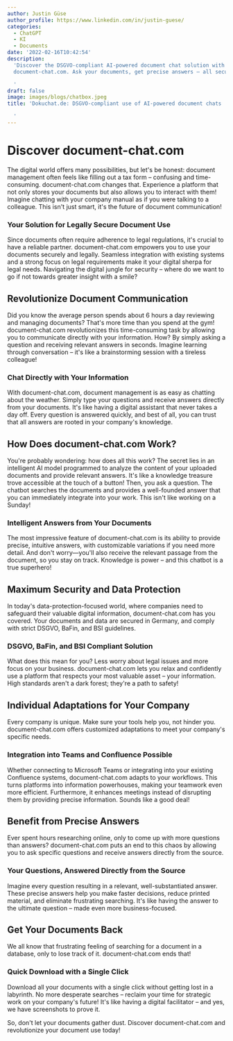 ```yaml
---
author: Justin Güse
author_profile: https://www.linkedin.com/in/justin-guese/
categories:
  - ChatGPT
  - KI
  - Documents
date: '2022-02-16T10:42:54'
description:
  'Discover the DSGVO-compliant AI-powered document chat solution with
  document-chat.com. Ask your documents, get precise answers – all secure in Germany!

  '
draft: false
image: images/blogs/chatbox.jpeg
title: 'Dokuchat.de: DSGVO-compliant use of AI-powered document chats

  '
---
```


# Discover document-chat.com

The digital world offers many possibilities, but let's be honest: document management often feels like filling out a tax form – confusing and time-consuming. document-chat.com changes that. Experience a platform that not only stores your documents but also allows you to interact with them! Imagine chatting with your company manual as if you were talking to a colleague. This isn't just smart, it's the future of document communication!

### Your Solution for Legally Secure Document Use

Since documents often require adherence to legal regulations, it's crucial to have a reliable partner. document-chat.com empowers you to use your documents securely and legally. Seamless integration with existing systems and a strong focus on legal requirements make it your digital sherpa for legal needs. Navigating the digital jungle for security – where do we want to go if not towards greater insight with a smile?

## Revolutionize Document Communication

Did you know the average person spends about 6 hours a day reviewing and managing documents? That's more time than you spend at the gym! document-chat.com revolutionizes this time-consuming task by allowing you to communicate directly with your information. How? By simply asking a question and receiving relevant answers in seconds. Imagine learning through conversation – it's like a brainstorming session with a tireless colleague!

### Chat Directly with Your Information

With document-chat.com, document management is as easy as chatting about the weather. Simply type your questions and receive answers directly from your documents. It's like having a digital assistant that never takes a day off. Every question is answered quickly, and best of all, you can trust that all answers are rooted in your company's knowledge.

## How Does document-chat.com Work?

You're probably wondering: how does all this work? The secret lies in an intelligent AI model programmed to analyze the content of your uploaded documents and provide relevant answers. It's like a knowledge treasure trove accessible at the touch of a button! Then, you ask a question. The chatbot searches the documents and provides a well-founded answer that you can immediately integrate into your work. This isn't like working on a Sunday!

### Intelligent Answers from Your Documents

The most impressive feature of document-chat.com is its ability to provide precise, intuitive answers, with customizable variations if you need more detail. And don't worry—you'll also receive the relevant passage from the document, so you stay on track. Knowledge is power – and this chatbot is a true superhero!

## Maximum Security and Data Protection

In today's data-protection-focused world, where companies need to safeguard their valuable digital information, document-chat.com has you covered. Your documents and data are secured in Germany, and comply with strict DSGVO, BaFin, and BSI guidelines.

### DSGVO, BaFin, and BSI Compliant Solution

What does this mean for you? Less worry about legal issues and more focus on your business. document-chat.com lets you relax and confidently use a platform that respects your most valuable asset – your information. High standards aren't a dark forest; they're a path to safety!

## Individual Adaptations for Your Company

Every company is unique. Make sure your tools help you, not hinder you. document-chat.com offers customized adaptations to meet your company's specific needs.

### Integration into Teams and Confluence Possible

Whether connecting to Microsoft Teams or integrating into your existing Confluence systems, document-chat.com adapts to your workflows. This turns platforms into information powerhouses, making your teamwork even more efficient. Furthermore, it enhances meetings instead of disrupting them by providing precise information. Sounds like a good deal!

## Benefit from Precise Answers

Ever spent hours researching online, only to come up with more questions than answers? document-chat.com puts an end to this chaos by allowing you to ask specific questions and receive answers directly from the source.

### Your Questions, Answered Directly from the Source

Imagine every question resulting in a relevant, well-substantiated answer. These precise answers help you make faster decisions, reduce printed material, and eliminate frustrating searching. It's like having the answer to the ultimate question – made even more business-focused.

## Get Your Documents Back

We all know that frustrating feeling of searching for a document in a database, only to lose track of it. document-chat.com ends that!

### Quick Download with a Single Click

Download all your documents with a single click without getting lost in a labyrinth. No more desperate searches – reclaim your time for strategic work on your company's future! It's like having a digital facilitator – and yes, we have screenshots to prove it.

So, don't let your documents gather dust. Discover document-chat.com and revolutionize your document use today!
